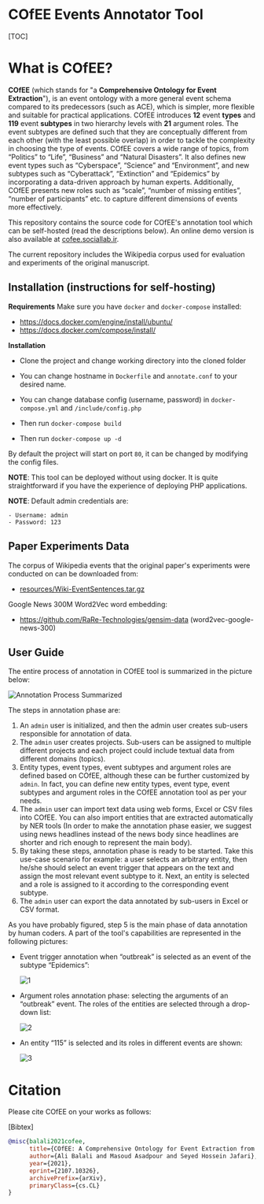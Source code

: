 # COfEE Events Annotator Tool

[TOC]

# What is COfEE?

**COfEE** (which stands for "a **Comprehensive Ontology for Event Extraction**"), is an event ontology with a more general event schema compared to its predecessors (such as ACE), which is simpler, more flexible and suitable for practical applications. COfEE introduces **12** event **types** and **119** event **subtypes** in two hierarchy levels with **21** argument roles. The event subtypes are defined such that they are conceptually different from each other (with the least possible overlap) in order to tackle the complexity in choosing the type of events. COfEE covers a wide range of topics, from “Politics” to “Life”, “Business” and “Natural Disasters”. It also defines new event types such as “Cyberspace”, “Science” and “Environment”, and new subtypes such as “Cyberattack”, “Extinction” and “Epidemics” by incorporating a data-driven approach by human experts. Additionally, COfEE presents new roles such as “scale”, “number of missing entities”, “number of participants” etc. to capture different dimensions of events more effectively.

This repository contains the source code for COfEE's annotation tool which can be self-hosted (read the descriptions below). An online demo version is also available at [cofee.sociallab.ir](cofee.sociallab.ir).

The current repository includes the Wikipedia corpus used for evaluation and experiments of the original manuscript.

## Installation (instructions for self-hosting)

**Requirements**
Make sure you have `docker`  and `docker-compose` installed: 

- https://docs.docker.com/engine/install/ubuntu/
- https://docs.docker.com/compose/install/

**Installation**

- Clone the project and change working directory into the cloned folder
- You can change hostname in `Dockerfile` and `annotate.conf` to your desired name.

- You can change database config (username, password) in `docker-compose.yml` and `/include/config.php`

- Then run `docker-compose build`
- Then run `docker-compose up -d`

By default the project will start on port `80`, it can be changed by modifying the config files.

**NOTE**: This tool can be deployed without using docker. It is quite straightforward if you have the experience of deploying PHP applications.

**NOTE**: Default admin credentials are:

	- Username: admin
	- Password: 123

 ## Paper Experiments Data

The corpus of Wikipedia events that the original paper's experiments were conducted on can be downloaded from:

- [resources/Wiki-EventSentences.tar.gz](https://github.com/utsnlab/COfEE/blob/master/resources/Wikipedia-EventSenteces.tar.gz)

Google News 300M Word2Vec word embedding:

- https://github.com/RaRe-Technologies/gensim-data (word2vec-google-news-300)

## User Guide

The entire process of annotation in COfEE tool is summarized in the picture below:

![Annotation Process Summarized](https://raw.githubusercontent.com/utsnlab/COfEE/master/resources/img/1-annotation-summarized.png)

The steps in annotation phase are:

1. An `admin` user is initialized, and then the admin user creates sub-users responsible for annotation of data. 
2. The `admin` user creates projects. Sub-users can be assigned to multiple different projects and each project could include textual data from different domains (topics). 
3. Entity types, event types, event subtypes and argument roles are defined based on COfEE, although these can be further customized by `admin`. In fact, you can define new entity types, event type, event subtypes and argument roles in the COfEE annotation tool as per your needs. 
4. The `admin` user can import text data using web forms, Excel or CSV files into COfEE. You can also import entities that are extracted automatically by NER tools (In order to make the annotation phase easier, we suggest using news headlines instead of the news body since headlines are shorter and rich enough to represent the main body).
5. By taking these steps, annotation phase is ready to be started. Take this use-case scenario for example: a user selects an arbitrary entity, then he/she should select an event trigger that appears on the text and assign the most relevant event subtype to it. Next, an entity is selected and a role is assigned to it according to the corresponding event subtype. 
6. The `admin` user can export the data annotated by sub-users in Excel or CSV format.

As you have probably figured, step 5 is the main phase of data annotation by human coders. A part of the tool's capabilities are represented in the following pictures:

- Event trigger annotation when “outbreak” is selected as an event of the subtype “Epidemics”:

  ![1](https://raw.githubusercontent.com/utsnlab/COfEE/master/resources/img/2.png)

- Argument roles annotation phase: selecting the arguments of an “outbreak” event. The roles of the entities are selected through a drop-down list:

  ![2](https://raw.githubusercontent.com/utsnlab/COfEE/master/resources/img/3.png)

- An entity “115” is selected and its roles in different events are shown:

  ![3](https://raw.githubusercontent.com/utsnlab/COfEE/master/resources/img/4.png)



# Citation

Please cite COfEE on your works as follows:

[Bibtex]

```Bibtex
@misc{balali2021cofee,
      title={COfEE: A Comprehensive Ontology for Event Extraction from text, with an online annotation tool}, 
      author={Ali Balali and Masoud Asadpour and Seyed Hossein Jafari},
      year={2021},
      eprint={2107.10326},
      archivePrefix={arXiv},
      primaryClass={cs.CL}
}
```

